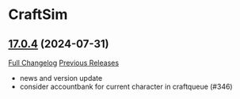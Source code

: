 # CraftSim

## [17.0.4](https://github.com/derfloh205/CraftSim/tree/17.0.4) (2024-07-31)
[Full Changelog](https://github.com/derfloh205/CraftSim/compare/17.0.3...17.0.4) [Previous Releases](https://github.com/derfloh205/CraftSim/releases)

- news and version update  
- consider accountbank for current character in craftqueue (#346)  
